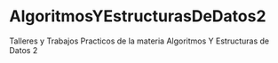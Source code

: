 # AlgoritmosYEstructurasDeDatos2
Talleres y Trabajos Practicos de la materia Algoritmos Y Estructuras de  Datos 2
